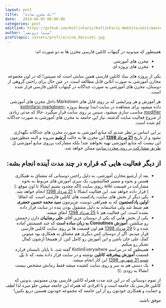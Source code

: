 ```yaml
---
layout: post
title:  "یک مخزن ساده!"
date:   2019-08-05 00:00:00
categories: post
editlink: https://github.com/KotlinFarsi/KotlinFarsi-WebSite/edit/master/_posts/2019-08-05-just-a-simple-repo/2019-08-05-just-a-simple-repo.md
author: "سینا درویشی"
profilepic: /assets/profile/sina_darvishi.jpg
---
```

<div dir="rtl" markdown="1">

همینطور که میدونید در گیتهاب کاتلین فارسی مخزن ها به دو صورت اند:

- مخزن های آموزشی
- مخزن های پروژه ای

یکی از پروژه های بنیاد کاتلین فارسی همین سایتی است که میبینین! که در اون مجموعه مخازن آموزشی به صورت آنلاین قابل مطالعه است. در عین حال برای راحتی گروهی از دوستان، مخزن های آموزشی به صورت جداگانه در گیتهاب کاتلین فارسی قرار شده است.

هر آموزش و هر ویرایشی که بر روی فایل های Markdown داخل مخزن های آموزشی داده میشود برای مشاهده در سایت ابتدا توسط پروژه [kotlinfarsi-markdown-modifier](https://github.com/KotlinFarsi/kotlinfarsi-markdown-modifier) مناسب سازی میشود، سپس بر روی سایت قرار میگیرد. حالا که مدتی زیادی از شروع فعالیت سایت گذشته، نیاز این جامعه به مخزن های آموزشی به صورت جداگانه کم شده است.

بر این اساس بر نظر شدیم که منابع آموزشی به صورت مخزن های جداگانه نگهداری نشود و از تاریخ **<u>21 مرداد 1398</u>** این مخزن ها به حالت **<u>آرشیو</u>** میروند و البته منظورمون این نیست که منابع آموزشی تهیه نخواهند شد! بلکه مشارکت برروی منابع آموزشی <u>از طریق مشارکت بر روی مخزن سایت</u> ممکن خواهد شد.



## از دیگر فعالیت هایی که قراره در چند مدت آینده انجام بشه:

- بعد از آرشیو مخازن آموزشی، به دلیل راحتی دوستانی که مشتاق به همکاری هستن و نحوه و مسیر فعالیتشون، یک سری آموزش های مربوط به نحوه مشارکت در قسمت wiki رپوی سایت (اگه محدود نشیم ایشالا تا اون موقع :) ) قرار داده خواهد شد. این فعالیت انشالا تا <u>21 مرداد 1398</u> انجام خواهد شد. 
- یکی دیگر از بخش های سایت، پادکست های کاتلین فارسی است. که اتفاقا **اولین پادکستمون** که به همراهی دوست عزیزمون **سید محمد حسین جعفری** هم ضبط شد ولی متاسفانه به دلیل مشفول بودن بنده در سایت قرار داده نشده است. این فعالیت هم تا <u>25 مرداد 1398</u> اتفاق میفته.
- یکی از بخش هایی که یکی از دوستان عزیز آقای **علی رضاییان** دارن زحمتش رو میکشن، **آموزش Coroutines به زبان ساده است** که چند قسمتش آماده شده و تا <u>29 مرداد 1398</u> هم اون قسمت ها بر روی سایت کاتلین فارسی قرار میدیم. اگر از دوستان کس دیگری هم مشتاق به همکاری بود میتونن کمک علی جان باشن و این آموزش رو کامل کنن. از همینجا ازشون کمال تشکر رو میکنم.
- همینطور که در مراسم KotlinEverywhere گفته شد، تا پایان تابستان قراره قسمت **آموزش پیشرفته کاتلین** نوشته و در سایت قرار داده بشه. که تا <u>یک شنبه 31 شهریور 1398</u> این کار انجام میشه.
- یک دستی هم به سر و روی سایت کشیده میشه فقط زمانش مشخص نیست انشالا به زودی :))

از تموم دوستانی که در این چند مدت همراه کاتلین فارسی بودن ممنونیم، بدونین که کاتلین فارسی یک جامعه است و با افرادی که همراه این جامعه میشن جلو میره لذا لطف و حمایت و همکاری خودتون رو از این جامعه که مجموعه خودتون هستین دریغ نکنین!

موفق باشید.
